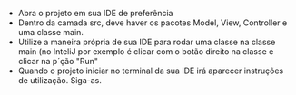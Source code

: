 - Abra o projeto em sua IDE de preferência
- Dentro da camada src, deve haver os pacotes Model, View, Controller e uma classe main.
- Utilize a maneira própria de sua IDE para rodar uma classe na classe main (no InteliJ por exemplo é clicar com o botão direito na classe e clicar na p´ção "Run"
- Quando o projeto iniciar no terminal da sua IDE irá aparecer instruções de utilização. Siga-as.
